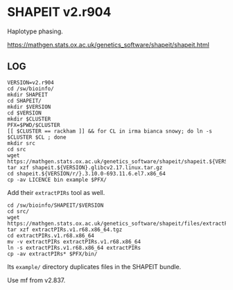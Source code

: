 SHAPEIT v2.r904
===============

Haplotype phasing.

<https://mathgen.stats.ox.ac.uk/genetics_software/shapeit/shapeit.html>

LOG
---

    VERSION=v2.r904
    cd /sw/bioinfo/
    mkdir SHAPEIT
    cd SHAPEIT/
    mkdir $VERSION
    cd $VERSION
    mkdir $CLUSTER
    PFX=$PWD/$CLUSTER
    [[ $CLUSTER == rackham ]] && for CL in irma bianca snowy; do ln -s $CLUSTER $CL ; done
    mkdir src
    cd src
    wget https://mathgen.stats.ox.ac.uk/genetics_software/shapeit/shapeit.${VERSION}.glibcv2.17.linux.tar.gz
    tar xzf shapeit.${VERSION}.glibcv2.17.linux.tar.gz
    cd shapeit.${VERSION/r/}.3.10.0-693.11.6.el7.x86_64
    cp -av LICENCE bin example $PFX/

Add their `extractPIRs` tool as well.

    cd /sw/bioinfo/SHAPEIT/$VERSION
    cd src/
    wget https://mathgen.stats.ox.ac.uk/genetics_software/shapeit/files/extractPIRs.v1.r68.x86_64.tgz
    tar xzf extractPIRs.v1.r68.x86_64.tgz 
    cd extractPIRs.v1.r68.x86_64
    mv -v extractPIRs extractPIRs.v1.r68.x86_64
    ln -s extractPIRs.v1.r68.x86_64 extractPIRs
    cp -av extractPIRs* $PFX/bin/

Its `example/` directory duplicates files in the SHAPEIT bundle.


Use mf from v2.837.


